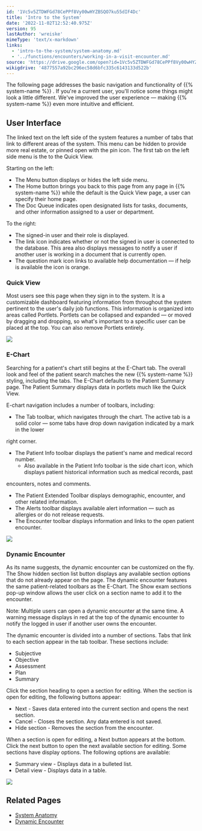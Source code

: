 ```yaml
---
id: '1Vc5v5ZTDWFGd78CePPf8Vy00wHYZBSQO7ku55dIF4Dc'
title: 'Intro to the System'
date: '2022-11-02T12:52:40.975Z'
version: 95
lastAuthor: 'wreiske'
mimeType: 'text/x-markdown'
links:
  - 'intro-to-the-system/system-anatomy.md'
  - '../functions/encounters/working-in-a-visit-encounter.md'
source: 'https://drive.google.com/open?id=1Vc5v5ZTDWFGd78CePPf8Vy00wHYZBSQO7ku55dIF4Dc'
wikigdrive: '4877557a92bc296ec58d6bfc335c6143133d522b'
---
```

The following page addresses the basic navigation and functionality of {{% system-name %}} . If you're a current user, you'll notice some things might look a little different. We've improved the user experience — making {{% system-name %}} even more intuitive and efficient.

## User Interface

The linked text on the left side of the system features a number of tabs that link to different areas of the system. This menu can be hidden to provide more real estate, or pinned open with the pin icon. The first tab on the left side menu is the to the Quick View.

Starting on the left:

* The Menu button displays or hides the left side menu.
* The Home button brings you back to this page from any page in {{% system-name %}} while the default is the Quick View page, a user can specify their home page.
* The Doc Queue indicates open designated lists for tasks, documents, and other information assigned to a user or department.

To the right:

* The signed-in user and their role is displayed.
* The link icon indicates whether or not the signed in user is connected to the database. This area also displays messages to notify a user if another user is working in a document that is currently open.
* The question mark icon links to available help documentation — if help is available the icon is orange.

### Quick View

Most users see this page when they sign in to the system. It is a customizable dashboard featuring information from throughout the system pertinent to the user's daily job functions. This information is organized into areas called Portlets. Portlets can be collapsed and expanded — or moved by dragging and dropping, so what's important to a specific user can be placed at the top. You can also remove Portlets entirely.

![](../intro-to-the-system.assets/3ec695af810896f5fc6d83dec7059e26.png)

### E-Chart

Searching for a patient's chart still begins at the E-Chart tab. The overall look and feel of the patient search matches the new {{% system-name %}} styling, including the tabs. The E-Chart defaults to the Patient Summary page. The Patient Summary displays data in portlets much like the Quick View.

E-chart navigation includes a number of toolbars, including:

* The Tab toolbar, which navigates through the chart. The active tab is a solid color — some tabs have drop down navigation indicated by a mark in the lower

right corner.

* The Patient Info toolbar displays the patient's name and medical record number.
    * Also available in the Patient Info toolbar is the side chart icon, which displays patient historical information such as medical records, past

encounters, notes and comments.

* The Patient Extended Toolbar displays demographic, encounter, and other related information.
* The Alerts toolbar displays available alert information — such as allergies or do not release requests.
* The Encounter toolbar displays information and links to the open patient encounter.

![](../intro-to-the-system.assets/05c23296ca3eebe1d915613fc84e72d8.png)

### Dynamic Encounter

As its name suggests, the dynamic encounter can be customized on the fly. The Show hidden section list button displays any available section options that do not already appear on the page. The dynamic encounter features the same patient-related toolbars as the E-Chart. The Show exam sections pop-up window allows the user click on a section name to add it to the encounter.

Note: Multiple users can open a dynamic encounter at the same time. A warning message displays in red at the top of the dynamic encounter to notify the logged in user if another user owns the encounter.

The dynamic encounter is divided into a number of sections. Tabs that link to each section appear in the tab toolbar. These sections include:

* Subjective
* Objective
* Assessment
* Plan
* Summary

Click the section heading to open a section for editing. When the section is open for editing, the following buttons appear:

* Next - Saves data entered into the current section and opens the next section.
* Cancel - Closes the section. Any data entered is not saved.
* Hide section - Removes the section from the encounter.

When a section is open for editing, a Next button appears at the bottom. Click the next button to open the next available section for editing. Some sections have display options. The following options are available:

* Summary view - Displays data in a bulleted list.
* Detail view - Displays data in a table.

![](../intro-to-the-system.assets/148be2e24b401955d41219896663e3be.png)

## Related Pages

* [System Anatomy](intro-to-the-system/system-anatomy.md)
* [Dynamic Encounter](../functions/encounters/working-in-a-visit-encounter.md)
